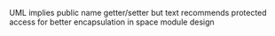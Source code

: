 UML implies public name getter/setter but text recommends protected access for better encapsulation in space module design
